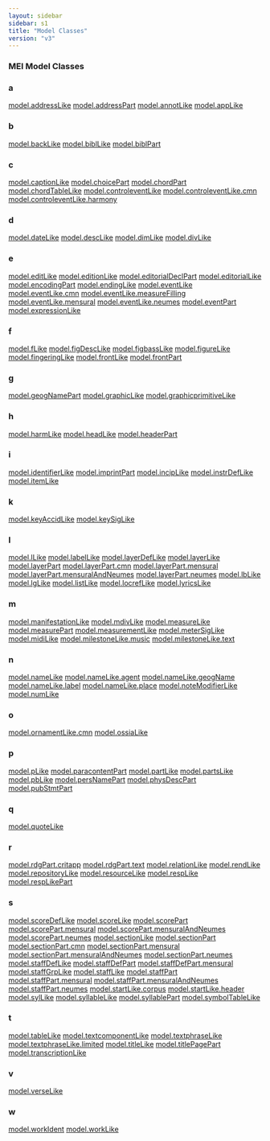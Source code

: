 ```yaml
---
layout: sidebar
sidebar: s1
title: "Model Classes"
version: "v3"
---
```

<div>
   <h3 class="widget-title">MEI Model Classes</h3>
   <div class="textwidget">
      <div class="sortedInitials well a">
         <h3>a</h3>
         <a class="link_odd_classSpec chip a" href="/{{ site.baseurl }}/{{ page.version }}/model-classes/model.addressLike.html">model.addressLike</a>
         <a class="link_odd_classSpec chip a" href="/{{ site.baseurl }}/{{ page.version }}/model-classes/model.addressPart.html">model.addressPart</a>
         <a class="link_odd_classSpec chip a" href="/{{ site.baseurl }}/{{ page.version }}/model-classes/model.annotLike.html">model.annotLike</a>
         <a class="link_odd_classSpec chip a" href="/{{ site.baseurl }}/{{ page.version }}/model-classes/model.appLike.html">model.appLike</a>
      </div>
      <div class="sortedInitials well b">
         <h3>b</h3>
         <a class="link_odd_classSpec chip b" href="/{{ site.baseurl }}/{{ page.version }}/model-classes/model.backLike.html">model.backLike</a>
         <a class="link_odd_classSpec chip b" href="/{{ site.baseurl }}/{{ page.version }}/model-classes/model.biblLike.html">model.biblLike</a>
         <a class="link_odd_classSpec chip b" href="/{{ site.baseurl }}/{{ page.version }}/model-classes/model.biblPart.html">model.biblPart</a>
      </div>
      <div class="sortedInitials well c">
         <h3>c</h3>
         <a class="link_odd_classSpec chip c" href="/{{ site.baseurl }}/{{ page.version }}/model-classes/model.captionLike.html">model.captionLike</a>
         <a class="link_odd_classSpec chip c" href="/{{ site.baseurl }}/{{ page.version }}/model-classes/model.choicePart.html">model.choicePart</a>
         <a class="link_odd_classSpec chip c" href="/{{ site.baseurl }}/{{ page.version }}/model-classes/model.chordPart.html">model.chordPart</a>
         <a class="link_odd_classSpec chip c" href="/{{ site.baseurl }}/{{ page.version }}/model-classes/model.chordTableLike.html">model.chordTableLike</a>
         <a class="link_odd_classSpec chip c" href="/{{ site.baseurl }}/{{ page.version }}/model-classes/model.controleventLike.html">model.controleventLike</a>
         <a class="link_odd_classSpec chip c" href="/{{ site.baseurl }}/{{ page.version }}/model-classes/model.controleventLike.cmn.html">model.controleventLike.cmn</a>
         <a class="link_odd_classSpec chip c" href="/{{ site.baseurl }}/{{ page.version }}/model-classes/model.controleventLike.harmony.html">model.controleventLike.harmony</a>
      </div>
      <div class="sortedInitials well d">
         <h3>d</h3>
         <a class="link_odd_classSpec chip d" href="/{{ site.baseurl }}/{{ page.version }}/model-classes/model.dateLike.html">model.dateLike</a>
         <a class="link_odd_classSpec chip d" href="/{{ site.baseurl }}/{{ page.version }}/model-classes/model.descLike.html">model.descLike</a>
         <a class="link_odd_classSpec chip d" href="/{{ site.baseurl }}/{{ page.version }}/model-classes/model.dimLike.html">model.dimLike</a>
         <a class="link_odd_classSpec chip d" href="/{{ site.baseurl }}/{{ page.version }}/model-classes/model.divLike.html">model.divLike</a>
      </div>
      <div class="sortedInitials well e">
         <h3>e</h3>
         <a class="link_odd_classSpec chip e" href="/{{ site.baseurl }}/{{ page.version }}/model-classes/model.editLike.html">model.editLike</a>
         <a class="link_odd_classSpec chip e" href="/{{ site.baseurl }}/{{ page.version }}/model-classes/model.editionLike.html">model.editionLike</a>
         <a class="link_odd_classSpec chip e" href="/{{ site.baseurl }}/{{ page.version }}/model-classes/model.editorialDeclPart.html">model.editorialDeclPart</a>
         <a class="link_odd_classSpec chip e" href="/{{ site.baseurl }}/{{ page.version }}/model-classes/model.editorialLike.html">model.editorialLike</a>
         <a class="link_odd_classSpec chip e" href="/{{ site.baseurl }}/{{ page.version }}/model-classes/model.encodingPart.html">model.encodingPart</a>
         <a class="link_odd_classSpec chip e" href="/{{ site.baseurl }}/{{ page.version }}/model-classes/model.endingLike.html">model.endingLike</a>
         <a class="link_odd_classSpec chip e" href="/{{ site.baseurl }}/{{ page.version }}/model-classes/model.eventLike.html">model.eventLike</a>
         <a class="link_odd_classSpec chip e" href="/{{ site.baseurl }}/{{ page.version }}/model-classes/model.eventLike.cmn.html">model.eventLike.cmn</a>
         <a class="link_odd_classSpec chip e" href="/{{ site.baseurl }}/{{ page.version }}/model-classes/model.eventLike.measureFilling.html">model.eventLike.measureFilling</a>
         <a class="link_odd_classSpec chip e" href="/{{ site.baseurl }}/{{ page.version }}/model-classes/model.eventLike.mensural.html">model.eventLike.mensural</a>
         <a class="link_odd_classSpec chip e" href="/{{ site.baseurl }}/{{ page.version }}/model-classes/model.eventLike.neumes.html">model.eventLike.neumes</a>
         <a class="link_odd_classSpec chip e" href="/{{ site.baseurl }}/{{ page.version }}/model-classes/model.eventPart.html">model.eventPart</a>
         <a class="link_odd_classSpec chip e" href="/{{ site.baseurl }}/{{ page.version }}/model-classes/model.expressionLike.html">model.expressionLike</a>
      </div>
      <div class="sortedInitials well f">
         <h3>f</h3>
         <a class="link_odd_classSpec chip f" href="/{{ site.baseurl }}/{{ page.version }}/model-classes/model.fLike.html">model.fLike</a>
         <a class="link_odd_classSpec chip f" href="/{{ site.baseurl }}/{{ page.version }}/model-classes/model.figDescLike.html">model.figDescLike</a>
         <a class="link_odd_classSpec chip f" href="/{{ site.baseurl }}/{{ page.version }}/model-classes/model.figbassLike.html">model.figbassLike</a>
         <a class="link_odd_classSpec chip f" href="/{{ site.baseurl }}/{{ page.version }}/model-classes/model.figureLike.html">model.figureLike</a>
         <a class="link_odd_classSpec chip f" href="/{{ site.baseurl }}/{{ page.version }}/model-classes/model.fingeringLike.html">model.fingeringLike</a>
         <a class="link_odd_classSpec chip f" href="/{{ site.baseurl }}/{{ page.version }}/model-classes/model.frontLike.html">model.frontLike</a>
         <a class="link_odd_classSpec chip f" href="/{{ site.baseurl }}/{{ page.version }}/model-classes/model.frontPart.html">model.frontPart</a>
      </div>
      <div class="sortedInitials well g">
         <h3>g</h3>
         <a class="link_odd_classSpec chip g" href="/{{ site.baseurl }}/{{ page.version }}/model-classes/model.geogNamePart.html">model.geogNamePart</a>
         <a class="link_odd_classSpec chip g" href="/{{ site.baseurl }}/{{ page.version }}/model-classes/model.graphicLike.html">model.graphicLike</a>
         <a class="link_odd_classSpec chip g" href="/{{ site.baseurl }}/{{ page.version }}/model-classes/model.graphicprimitiveLike.html">model.graphicprimitiveLike</a>
      </div>
      <div class="sortedInitials well h">
         <h3>h</h3>
         <a class="link_odd_classSpec chip h" href="/{{ site.baseurl }}/{{ page.version }}/model-classes/model.harmLike.html">model.harmLike</a>
         <a class="link_odd_classSpec chip h" href="/{{ site.baseurl }}/{{ page.version }}/model-classes/model.headLike.html">model.headLike</a>
         <a class="link_odd_classSpec chip h" href="/{{ site.baseurl }}/{{ page.version }}/model-classes/model.headerPart.html">model.headerPart</a>
      </div>
      <div class="sortedInitials well i">
         <h3>i</h3>
         <a class="link_odd_classSpec chip i" href="/{{ site.baseurl }}/{{ page.version }}/model-classes/model.identifierLike.html">model.identifierLike</a>
         <a class="link_odd_classSpec chip i" href="/{{ site.baseurl }}/{{ page.version }}/model-classes/model.imprintPart.html">model.imprintPart</a>
         <a class="link_odd_classSpec chip i" href="/{{ site.baseurl }}/{{ page.version }}/model-classes/model.incipLike.html">model.incipLike</a>
         <a class="link_odd_classSpec chip i" href="/{{ site.baseurl }}/{{ page.version }}/model-classes/model.instrDefLike.html">model.instrDefLike</a>
         <a class="link_odd_classSpec chip i" href="/{{ site.baseurl }}/{{ page.version }}/model-classes/model.itemLike.html">model.itemLike</a>
      </div>
      <div class="sortedInitials well k">
         <h3>k</h3>
         <a class="link_odd_classSpec chip k" href="/{{ site.baseurl }}/{{ page.version }}/model-classes/model.keyAccidLike.html">model.keyAccidLike</a>
         <a class="link_odd_classSpec chip k" href="/{{ site.baseurl }}/{{ page.version }}/model-classes/model.keySigLike.html">model.keySigLike</a>
      </div>
      <div class="sortedInitials well l">
         <h3>l</h3>
         <a class="link_odd_classSpec chip l" href="/{{ site.baseurl }}/{{ page.version }}/model-classes/model.lLike.html">model.lLike</a>
         <a class="link_odd_classSpec chip l" href="/{{ site.baseurl }}/{{ page.version }}/model-classes/model.labelLike.html">model.labelLike</a>
         <a class="link_odd_classSpec chip l" href="/{{ site.baseurl }}/{{ page.version }}/model-classes/model.layerDefLike.html">model.layerDefLike</a>
         <a class="link_odd_classSpec chip l" href="/{{ site.baseurl }}/{{ page.version }}/model-classes/model.layerLike.html">model.layerLike</a>
         <a class="link_odd_classSpec chip l" href="/{{ site.baseurl }}/{{ page.version }}/model-classes/model.layerPart.html">model.layerPart</a>
         <a class="link_odd_classSpec chip l" href="/{{ site.baseurl }}/{{ page.version }}/model-classes/model.layerPart.cmn.html">model.layerPart.cmn</a>
         <a class="link_odd_classSpec chip l" href="/{{ site.baseurl }}/{{ page.version }}/model-classes/model.layerPart.mensural.html">model.layerPart.mensural</a>
         <a class="link_odd_classSpec chip l" href="/{{ site.baseurl }}/{{ page.version }}/model-classes/model.layerPart.mensuralAndNeumes.html">model.layerPart.mensuralAndNeumes</a>
         <a class="link_odd_classSpec chip l" href="/{{ site.baseurl }}/{{ page.version }}/model-classes/model.layerPart.neumes.html">model.layerPart.neumes</a>
         <a class="link_odd_classSpec chip l" href="/{{ site.baseurl }}/{{ page.version }}/model-classes/model.lbLike.html">model.lbLike</a>
         <a class="link_odd_classSpec chip l" href="/{{ site.baseurl }}/{{ page.version }}/model-classes/model.lgLike.html">model.lgLike</a>
         <a class="link_odd_classSpec chip l" href="/{{ site.baseurl }}/{{ page.version }}/model-classes/model.listLike.html">model.listLike</a>
         <a class="link_odd_classSpec chip l" href="/{{ site.baseurl }}/{{ page.version }}/model-classes/model.locrefLike.html">model.locrefLike</a>
         <a class="link_odd_classSpec chip l" href="/{{ site.baseurl }}/{{ page.version }}/model-classes/model.lyricsLike.html">model.lyricsLike</a>
      </div>
      <div class="sortedInitials well m">
         <h3>m</h3>
         <a class="link_odd_classSpec chip m" href="/{{ site.baseurl }}/{{ page.version }}/model-classes/model.manifestationLike.html">model.manifestationLike</a>
         <a class="link_odd_classSpec chip m" href="/{{ site.baseurl }}/{{ page.version }}/model-classes/model.mdivLike.html">model.mdivLike</a>
         <a class="link_odd_classSpec chip m" href="/{{ site.baseurl }}/{{ page.version }}/model-classes/model.measureLike.html">model.measureLike</a>
         <a class="link_odd_classSpec chip m" href="/{{ site.baseurl }}/{{ page.version }}/model-classes/model.measurePart.html">model.measurePart</a>
         <a class="link_odd_classSpec chip m" href="/{{ site.baseurl }}/{{ page.version }}/model-classes/model.measurementLike.html">model.measurementLike</a>
         <a class="link_odd_classSpec chip m" href="/{{ site.baseurl }}/{{ page.version }}/model-classes/model.meterSigLike.html">model.meterSigLike</a>
         <a class="link_odd_classSpec chip m" href="/{{ site.baseurl }}/{{ page.version }}/model-classes/model.midiLike.html">model.midiLike</a>
         <a class="link_odd_classSpec chip m" href="/{{ site.baseurl }}/{{ page.version }}/model-classes/model.milestoneLike.music.html">model.milestoneLike.music</a>
         <a class="link_odd_classSpec chip m" href="/{{ site.baseurl }}/{{ page.version }}/model-classes/model.milestoneLike.text.html">model.milestoneLike.text</a>
      </div>
      <div class="sortedInitials well n">
         <h3>n</h3>
         <a class="link_odd_classSpec chip n" href="/{{ site.baseurl }}/{{ page.version }}/model-classes/model.nameLike.html">model.nameLike</a>
         <a class="link_odd_classSpec chip n" href="/{{ site.baseurl }}/{{ page.version }}/model-classes/model.nameLike.agent.html">model.nameLike.agent</a>
         <a class="link_odd_classSpec chip n" href="/{{ site.baseurl }}/{{ page.version }}/model-classes/model.nameLike.geogName.html">model.nameLike.geogName</a>
         <a class="link_odd_classSpec chip n" href="/{{ site.baseurl }}/{{ page.version }}/model-classes/model.nameLike.label.html">model.nameLike.label</a>
         <a class="link_odd_classSpec chip n" href="/{{ site.baseurl }}/{{ page.version }}/model-classes/model.nameLike.place.html">model.nameLike.place</a>
         <a class="link_odd_classSpec chip n" href="/{{ site.baseurl }}/{{ page.version }}/model-classes/model.noteModifierLike.html">model.noteModifierLike</a>
         <a class="link_odd_classSpec chip n" href="/{{ site.baseurl }}/{{ page.version }}/model-classes/model.numLike.html">model.numLike</a>
      </div>
      <div class="sortedInitials well o">
         <h3>o</h3>
         <a class="link_odd_classSpec chip o" href="/{{ site.baseurl }}/{{ page.version }}/model-classes/model.ornamentLike.cmn.html">model.ornamentLike.cmn</a>
         <a class="link_odd_classSpec chip o" href="/{{ site.baseurl }}/{{ page.version }}/model-classes/model.ossiaLike.html">model.ossiaLike</a>
      </div>
      <div class="sortedInitials well p">
         <h3>p</h3>
         <a class="link_odd_classSpec chip p" href="/{{ site.baseurl }}/{{ page.version }}/model-classes/model.pLike.html">model.pLike</a>
         <a class="link_odd_classSpec chip p" href="/{{ site.baseurl }}/{{ page.version }}/model-classes/model.paracontentPart.html">model.paracontentPart</a>
         <a class="link_odd_classSpec chip p" href="/{{ site.baseurl }}/{{ page.version }}/model-classes/model.partLike.html">model.partLike</a>
         <a class="link_odd_classSpec chip p" href="/{{ site.baseurl }}/{{ page.version }}/model-classes/model.partsLike.html">model.partsLike</a>
         <a class="link_odd_classSpec chip p" href="/{{ site.baseurl }}/{{ page.version }}/model-classes/model.pbLike.html">model.pbLike</a>
         <a class="link_odd_classSpec chip p" href="/{{ site.baseurl }}/{{ page.version }}/model-classes/model.persNamePart.html">model.persNamePart</a>
         <a class="link_odd_classSpec chip p" href="/{{ site.baseurl }}/{{ page.version }}/model-classes/model.physDescPart.html">model.physDescPart</a>
         <a class="link_odd_classSpec chip p" href="/{{ site.baseurl }}/{{ page.version }}/model-classes/model.pubStmtPart.html">model.pubStmtPart</a>
      </div>
      <div class="sortedInitials well q">
         <h3>q</h3>
         <a class="link_odd_classSpec chip q" href="/{{ site.baseurl }}/{{ page.version }}/model-classes/model.quoteLike.html">model.quoteLike</a>
      </div>
      <div class="sortedInitials well r">
         <h3>r</h3>
         <a class="link_odd_classSpec chip r" href="/{{ site.baseurl }}/{{ page.version }}/model-classes/model.rdgPart.critapp.html">model.rdgPart.critapp</a>
         <a class="link_odd_classSpec chip r" href="/{{ site.baseurl }}/{{ page.version }}/model-classes/model.rdgPart.text.html">model.rdgPart.text</a>
         <a class="link_odd_classSpec chip r" href="/{{ site.baseurl }}/{{ page.version }}/model-classes/model.relationLike.html">model.relationLike</a>
         <a class="link_odd_classSpec chip r" href="/{{ site.baseurl }}/{{ page.version }}/model-classes/model.rendLike.html">model.rendLike</a>
         <a class="link_odd_classSpec chip r" href="/{{ site.baseurl }}/{{ page.version }}/model-classes/model.repositoryLike.html">model.repositoryLike</a>
         <a class="link_odd_classSpec chip r" href="/{{ site.baseurl }}/{{ page.version }}/model-classes/model.resourceLike.html">model.resourceLike</a>
         <a class="link_odd_classSpec chip r" href="/{{ site.baseurl }}/{{ page.version }}/model-classes/model.respLike.html">model.respLike</a>
         <a class="link_odd_classSpec chip r" href="/{{ site.baseurl }}/{{ page.version }}/model-classes/model.respLikePart.html">model.respLikePart</a>
      </div>
      <div class="sortedInitials well s">
         <h3>s</h3>
         <a class="link_odd_classSpec chip s" href="/{{ site.baseurl }}/{{ page.version }}/model-classes/model.scoreDefLike.html">model.scoreDefLike</a>
         <a class="link_odd_classSpec chip s" href="/{{ site.baseurl }}/{{ page.version }}/model-classes/model.scoreLike.html">model.scoreLike</a>
         <a class="link_odd_classSpec chip s" href="/{{ site.baseurl }}/{{ page.version }}/model-classes/model.scorePart.html">model.scorePart</a>
         <a class="link_odd_classSpec chip s" href="/{{ site.baseurl }}/{{ page.version }}/model-classes/model.scorePart.mensural.html">model.scorePart.mensural</a>
         <a class="link_odd_classSpec chip s" href="/{{ site.baseurl }}/{{ page.version }}/model-classes/model.scorePart.mensuralAndNeumes.html">model.scorePart.mensuralAndNeumes</a>
         <a class="link_odd_classSpec chip s" href="/{{ site.baseurl }}/{{ page.version }}/model-classes/model.scorePart.neumes.html">model.scorePart.neumes</a>
         <a class="link_odd_classSpec chip s" href="/{{ site.baseurl }}/{{ page.version }}/model-classes/model.sectionLike.html">model.sectionLike</a>
         <a class="link_odd_classSpec chip s" href="/{{ site.baseurl }}/{{ page.version }}/model-classes/model.sectionPart.html">model.sectionPart</a>
         <a class="link_odd_classSpec chip s" href="/{{ site.baseurl }}/{{ page.version }}/model-classes/model.sectionPart.cmn.html">model.sectionPart.cmn</a>
         <a class="link_odd_classSpec chip s" href="/{{ site.baseurl }}/{{ page.version }}/model-classes/model.sectionPart.mensural.html">model.sectionPart.mensural</a>
         <a class="link_odd_classSpec chip s" href="/{{ site.baseurl }}/{{ page.version }}/model-classes/model.sectionPart.mensuralAndNeumes.html">model.sectionPart.mensuralAndNeumes</a>
         <a class="link_odd_classSpec chip s" href="/{{ site.baseurl }}/{{ page.version }}/model-classes/model.sectionPart.neumes.html">model.sectionPart.neumes</a>
         <a class="link_odd_classSpec chip s" href="/{{ site.baseurl }}/{{ page.version }}/model-classes/model.staffDefLike.html">model.staffDefLike</a>
         <a class="link_odd_classSpec chip s" href="/{{ site.baseurl }}/{{ page.version }}/model-classes/model.staffDefPart.html">model.staffDefPart</a>
         <a class="link_odd_classSpec chip s" href="/{{ site.baseurl }}/{{ page.version }}/model-classes/model.staffDefPart.mensural.html">model.staffDefPart.mensural</a>
         <a class="link_odd_classSpec chip s" href="/{{ site.baseurl }}/{{ page.version }}/model-classes/model.staffGrpLike.html">model.staffGrpLike</a>
         <a class="link_odd_classSpec chip s" href="/{{ site.baseurl }}/{{ page.version }}/model-classes/model.staffLike.html">model.staffLike</a>
         <a class="link_odd_classSpec chip s" href="/{{ site.baseurl }}/{{ page.version }}/model-classes/model.staffPart.html">model.staffPart</a>
         <a class="link_odd_classSpec chip s" href="/{{ site.baseurl }}/{{ page.version }}/model-classes/model.staffPart.mensural.html">model.staffPart.mensural</a>
         <a class="link_odd_classSpec chip s" href="/{{ site.baseurl }}/{{ page.version }}/model-classes/model.staffPart.mensuralAndNeumes.html">model.staffPart.mensuralAndNeumes</a>
         <a class="link_odd_classSpec chip s" href="/{{ site.baseurl }}/{{ page.version }}/model-classes/model.staffPart.neumes.html">model.staffPart.neumes</a>
         <a class="link_odd_classSpec chip s" href="/{{ site.baseurl }}/{{ page.version }}/model-classes/model.startLike.corpus.html">model.startLike.corpus</a>
         <a class="link_odd_classSpec chip s" href="/{{ site.baseurl }}/{{ page.version }}/model-classes/model.startLike.header.html">model.startLike.header</a>
         <a class="link_odd_classSpec chip s" href="/{{ site.baseurl }}/{{ page.version }}/model-classes/model.sylLike.html">model.sylLike</a>
         <a class="link_odd_classSpec chip s" href="/{{ site.baseurl }}/{{ page.version }}/model-classes/model.syllableLike.html">model.syllableLike</a>
         <a class="link_odd_classSpec chip s" href="/{{ site.baseurl }}/{{ page.version }}/model-classes/model.syllablePart.html">model.syllablePart</a>
         <a class="link_odd_classSpec chip s" href="/{{ site.baseurl }}/{{ page.version }}/model-classes/model.symbolTableLike.html">model.symbolTableLike</a>
      </div>
      <div class="sortedInitials well t">
         <h3>t</h3>
         <a class="link_odd_classSpec chip t" href="/{{ site.baseurl }}/{{ page.version }}/model-classes/model.tableLike.html">model.tableLike</a>
         <a class="link_odd_classSpec chip t" href="/{{ site.baseurl }}/{{ page.version }}/model-classes/model.textcomponentLike.html">model.textcomponentLike</a>
         <a class="link_odd_classSpec chip t" href="/{{ site.baseurl }}/{{ page.version }}/model-classes/model.textphraseLike.html">model.textphraseLike</a>
         <a class="link_odd_classSpec chip t" href="/{{ site.baseurl }}/{{ page.version }}/model-classes/model.textphraseLike.limited.html">model.textphraseLike.limited</a>
         <a class="link_odd_classSpec chip t" href="/{{ site.baseurl }}/{{ page.version }}/model-classes/model.titleLike.html">model.titleLike</a>
         <a class="link_odd_classSpec chip t" href="/{{ site.baseurl }}/{{ page.version }}/model-classes/model.titlePagePart.html">model.titlePagePart</a>
         <a class="link_odd_classSpec chip t" href="/{{ site.baseurl }}/{{ page.version }}/model-classes/model.transcriptionLike.html">model.transcriptionLike</a>
      </div>
      <div class="sortedInitials well v">
         <h3>v</h3>
         <a class="link_odd_classSpec chip v" href="/{{ site.baseurl }}/{{ page.version }}/model-classes/model.verseLike.html">model.verseLike</a>
      </div>
      <div class="sortedInitials well w">
         <h3>w</h3>
         <a class="link_odd_classSpec chip w" href="/{{ site.baseurl }}/{{ page.version }}/model-classes/model.workIdent.html">model.workIdent</a>
         <a class="link_odd_classSpec chip w" href="/{{ site.baseurl }}/{{ page.version }}/model-classes/model.workLike.html">model.workLike</a>
      </div>
   </div>
</div>